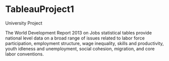 # TableauProject1
University Project

The World Development Report 2013 on Jobs statistical tables provide national level data on a broad range of issues related to labor force participation, employment structure, wage inequality, skills and productivity, youth idleness and unemployment, social cohesion, migration, and core labor conventions.
